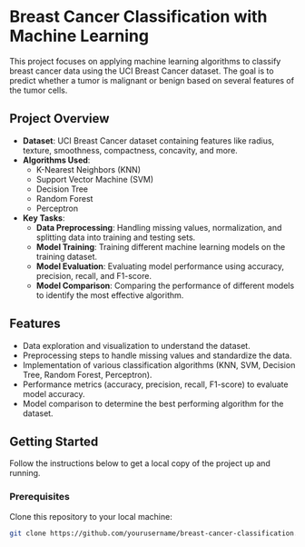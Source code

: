 # Breast Cancer Classification with Machine Learning

This project focuses on applying machine learning algorithms to classify breast cancer data using the UCI Breast Cancer dataset. The goal is to predict whether a tumor is malignant or benign based on several features of the tumor cells.

## Project Overview

- **Dataset**: UCI Breast Cancer dataset containing features like radius, texture, smoothness, compactness, concavity, and more.
- **Algorithms Used**:
  - K-Nearest Neighbors (KNN)
  - Support Vector Machine (SVM)
  - Decision Tree
  - Random Forest
  - Perceptron
- **Key Tasks**:
  - **Data Preprocessing**: Handling missing values, normalization, and splitting data into training and testing sets.
  - **Model Training**: Training different machine learning models on the training dataset.
  - **Model Evaluation**: Evaluating model performance using accuracy, precision, recall, and F1-score.
  - **Model Comparison**: Comparing the performance of different models to identify the most effective algorithm.

## Features

- Data exploration and visualization to understand the dataset.
- Preprocessing steps to handle missing values and standardize the data.
- Implementation of various classification algorithms (KNN, SVM, Decision Tree, Random Forest, Perceptron).
- Performance metrics (accuracy, precision, recall, F1-score) to evaluate model accuracy.
- Model comparison to determine the best performing algorithm for the dataset.

## Getting Started

Follow the instructions below to get a local copy of the project up and running.

### Prerequisites

Clone this repository to your local machine:
   ```bash
   git clone https://github.com/yourusername/breast-cancer-classification.git
